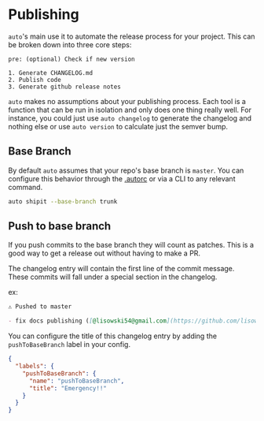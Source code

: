 # Publishing

`auto`'s main use it to automate the release process for your project. This can be broken down into three core steps:

```text
pre: (optional) Check if new version

1. Generate CHANGELOG.md
2. Publish code
3. Generate github release notes
```

`auto` makes no assumptions about your publishing process. Each tool is a function that can be run in isolation and only does one thing really well. For instance, you could just use `auto changelog` to generate the changelog and nothing else or use `auto version` to calculate just the semver bump.

## Base Branch

By default `auto` assumes that your repo's base branch is `master`. You can configure this behavior through the [.autorc](./autorc.md#base-branch) or via a CLI to any relevant command.

```sh
auto shipit --base-branch trunk
```

## Push to base branch

If you push commits to the base branch they will count as patches. This is a good way to get a release out without having to make a PR.

The changelog entry will contain the first line of the commit message. These commits will fall under a special section in the changelog.

ex:

```md
⚠️ Pushed to master

- fix docs publishing ([@lisowski54@gmail.com](https://github.com/lisowski54@gmail.com))
```

You can configure the title of this changelog entry by adding the `pushToBaseBranch` label in your config.

```json
{
  "labels": {
    "pushToBaseBranch": {
      "name": "pushToBaseBranch",
      "title": "Emergency!!"
    }
  }
}
```
